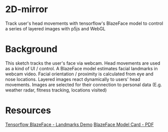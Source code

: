 # 2D-mirror
Track user's head movements with tensorflow's BlazeFace model to control a series of layered images with p5js and WebGL

# Background
This sketch tracks the user's face via webcam. Head movements are used as a kind of UI / control. A BlazeFace model estimates facial landmarks in webcam video. Facial orientation / proximity is calculated from eye and nose locations. Layered images react dynamically to users' head movements. Images are selected for their connection to personal data (E.g. weather radar, fitness tracking, locations visited)

# Resources
[Tensorflow BlazeFace - Landmarks Demo](https://storage.googleapis.com/tfjs-models/demos/blazeface/index.html) 
[BlazeFace Model Card - PDF](https://drive.google.com/file/d/1f39lSzU5Oq-j_OXgS67KfN5wNsoeAZ4V/view)
 
